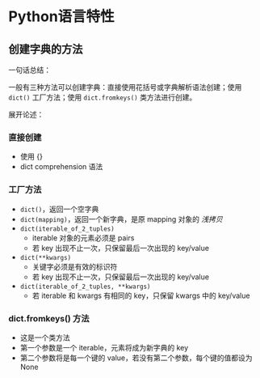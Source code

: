 # Python语言特性

## 创建字典的方法

一句话总结：

一般有三种方法可以创建字典：直接使用花括号或字典解析语法创建；使用 `dict()` 工厂方法；使用 `dict.fromkeys()` 类方法进行创建。

展开论述：

### 直接创建

- 使用 {}
- dict comprehension 语法

### 工厂方法

- `dict()`，返回一个空字典
- `dict(mapping)`，返回一个新字典，是原 mapping 对象的 _浅拷贝_
- `dict(iterable_of_2_tuples)`
  - iterable 对象的元素必须是 pairs
  - 若 key 出现不止一次，只保留最后一次出现的 key/value
- `dict(**kwargs)`
  - 关键字必须是有效的标识符
  - 若 key 出现不止一次，只保留最后一次出现的 key/value
- `dict(iterable_of_2_tuples, **kwargs)`
  - 若 iterable 和 kwargs 有相同的 key，只保留 kwargs 中的 key/value

### dict.fromkeys() 方法

- 这是一个类方法
- 第一个参数是一个 iterable，元素将成为新字典的 key
- 第二个参数将是每一个键的 value，若没有第二个参数，每个键的值都设为 None
